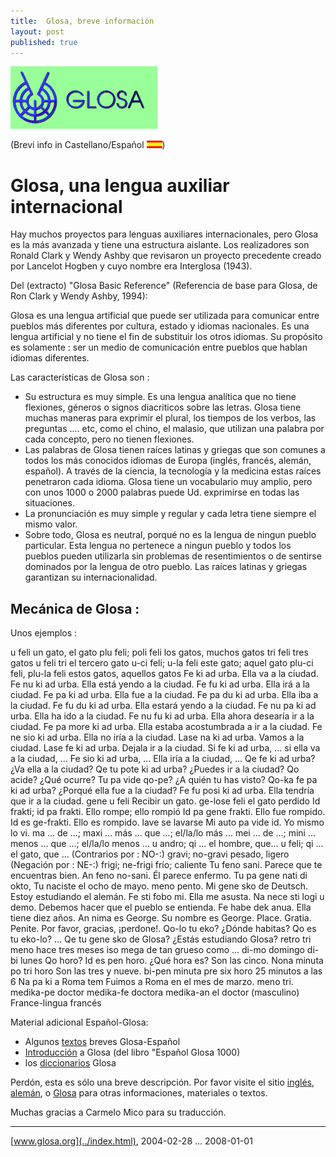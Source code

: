 ```yaml
---
title:  Glosa, breve información 
layout: post
published: true
---
```






[![[Glosa-logo]](../pic/logo0707.png)](../index.html)

(Brevi info in Castellano/Español ![[Español insignia]](../pic/flagcastellano.png))

  

# Glosa, una lengua auxiliar internacional

Hay muchos proyectos para lenguas auxiliares internacionales, pero Glosa es la más avanzada y tiene una estructura aislante. Los realizadores son Ronald Clark y Wendy Ashby que revisaron un proyecto precedente creado por Lancelot Hogben y cuyo nombre era Interglosa (1943).

  

Del (extracto) "Glosa Basic Reference" (Referencia de base para Glosa, de Ron Clark y Wendy Ashby, 1994):

Glosa es una lengua artificial que puede ser utilizada para comunicar entre pueblos más diferentes por cultura, estado y idiomas nacionales. Es una lengua artificial y no tiene el fin de substituir los otros idiomas. Su propósito es solamente : ser un medio de comunicación entre pueblos que hablan idiomas diferentes.

Las características de Glosa son :

*   Su estructura es muy simple. Es una lengua analítica que no tiene flexiones, géneros o signos diacriticos sobre las letras. Glosa tiene muchas maneras para exprimir el plural, los tiempos de los verbos, las preguntas .... etc, como el chino, el malasio, que utilizan una palabra por cada concepto, pero no tienen flexiones.
*   Las palabras de Glosa tienen raíces latinas y griegas que son comunes a todos los más conocidos idiomas de Europa (inglés, francés, alemán, español). A través de la ciencia, la tecnología y la medicina estas raíces penetraron cada idioma. Glosa tiene un vocabulario muy amplio, pero con unos 1000 o 2000 palabras puede Ud. exprimirse en todas las situaciones.
*   La pronunciación es muy simple y regular y cada letra tiene siempre el mismo valor.
*   Sobre todo, Glosa es neutral, porqué no es la lengua de ningun pueblo particular. Esta lengua no pertenece a ningun pueblo y todos los pueblos pueden utilizarla sin problemas de resentimientos o de sentirse dominados por la lengua de otro pueblo. Las raíces latinas y griegas garantizan su internacionalidad.

  

## Mecánica de Glosa :

Unos ejemplos :

u feli                     un gato, el gato
plu feli; poli feli        los gatos, muchos gatos
tri feli                   tres gatos
u feli tri                 el tercero gato
u-ci feli; u-la feli       este gato; aquel gato
plu-ci feli, plu-la feli   estos gatos, aquellos gatos
Fe ki ad urba.             Ella va a la ciudad.
Fe nu ki ad urba.          Ella está yendo a la ciudad.
Fe fu ki ad urba.          Ella irá a la ciudad.
Fe pa ki ad urba.          Ella fue a la ciudad.
Fe pa du ki ad urba.       Ella iba a la ciudad.
Fe fu du ki ad urba.       Ella estará yendo a la ciudad.
Fe nu pa ki ad urba.       Ella ha ido a la ciudad.
Fe nu fu ki ad urba.       Ella ahora desearía ir a la ciudad.
Fe pa more ki ad urba.     Ella estaba acostumbrada a ir a la ciudad.
Fe ne sio ki ad urba.      Ella no iría a la ciudad.
Lase na ki ad urba.        Vamos a la ciudad.
Lase fe ki ad urba.        Dejala ir a la ciudad.
Si fe ki ad urba, ...      si ella va a la ciudad, ...
Fe sio ki ad urba, ...     Ella iría a la ciudad, ...
Qe fe ki ad urba?          ¿Va ella a la ciudad?
Qe tu pote ki ad urba?     ¿Puedes ir a la ciudad?
Qo acide?                  ¿Qué ocurre?
Tu pa vide qo-pe?          ¿A quién tu has visto?
Qo-ka fe pa ki ad urba?    ¿Porqué ella fue a la ciudad?
Fe fu posi ki ad urba.     Ella tendría que ir a la ciudad.
gene u feli                Recibir un gato.
ge-lose feli               el gato perdido
Id frakti; id pa frakti.   Ello rompe; ello rompió
Id pa gene frakti.         Ello fue rompido.
Id es ge-frakti.           Ello es rompido.
lave se                    lavarse
Mi auto pa vide id.        Yo mismo lo vi.
ma ... de ...; maxi ...    más ... que ...; el/la/lo más ...
mei ... de ...; mini ...   menos ... que ...; el/la/lo menos ...
u andro; qi ...            el hombre, que...
u feli; qi ...             el gato, que ...
                           (Contrarios por : NO-:)
gravi; no-gravi            pesado, ligero
                           (Negación por : NE-:)
frigi; ne-frigi            frío; caliente
Tu feno sani.              Parece que te encuentras bien.
An feno no-sani.           Él parece enfermo.
Tu pa gene nati di okto,   Tu naciste el ocho de mayo.
  meno pento.
Mi gene sko de Deutsch.    Estoy estudiando el alemán.
Fe sti fobo mi.            Ella me asusta.
Na nece sti logi u demo.   Debemos hacer que el pueblo se entienda.
Fe habe dek anua.          Ella tiene diez años.
An nima es George.         Su nombre es George.
Place.  Gratia.  Penite.   Por favor, gracias, ¡perdone!.
Qo-lo tu eko?              ¿Dónde habitas?
Qo es tu eko-lo?           ...
Qe tu gene sko de Glosa?   ¿Estás estudiando Glosa?
retro tri meno             hace tres meses
iso mega de                tan grueso como ...
di-mo                      domingo
di-bi                      lunes
Qo horo?  Id es pen horo.  ¿Qué hora es?  Son las cinco.
Nona minuta po tri horo    Son las tres y nueve.
bi-pen minuta pre six horo 25 minutos a las 6
Na pa ki a Roma tem        Fuimos a Roma en el mes de marzo.
  meno tri.
medika-pe                  doctor
medika-fe                  doctora
medika-an                  el doctor (masculino)
France-lingua              francés

Material adicional Español-Glosa:

*   Algunos [textos](estextu.htm) breves Glosa-Español
*   [Introducción](esintra.htm) a Glosa (del libro "Español Glosa 1000)
*   los [diccionarios](../gid/index.html) Glosa

Perdón, esta es sólo una breve descripción. Por favor visite el sitio [inglés](../en/index.html), [alemán](../dt/index.html), o [Glosa](../gl/index.html) para otras informaciones, materiales o textos.

Muchas gracias a Carmelo Mico para su traducción.

  

* * *

[www.glosa.org](../index.html), 2004-02-28 ... 2008-01-01
